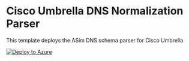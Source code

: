 # Cisco Umbrella DNS Normalization Parser

This template deploys the ASim DNS schema parser for Cisco Umbrella

[![Deploy to Azure](https://aka.ms/deploytoazurebutton)](https://portal.azure.com/#create/Microsoft.Template/uri/https%3A%2F%2Fraw.githubusercontent.com%2FAzure%2FAzure-Sentinel%2Fmaster%2FParsers%2FASimDns%2FARM%2FCiscoUmbrella%2FCiscoUmbrella.json)
